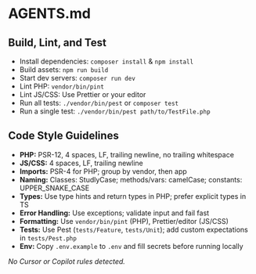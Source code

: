 # AGENTS.md

## Build, Lint, and Test

- Install dependencies: `composer install` & `npm install`
- Build assets: `npm run build`
- Start dev servers: `composer run dev`
- Lint PHP: `vendor/bin/pint`
- Lint JS/CSS: Use Prettier or your editor
- Run all tests: `./vendor/bin/pest` or `composer test`
- Run a single test: `./vendor/bin/pest path/to/TestFile.php`

## Code Style Guidelines

- **PHP:** PSR-12, 4 spaces, LF, trailing newline, no trailing whitespace
- **JS/CSS:** 4 spaces, LF, trailing newline
- **Imports:** PSR-4 for PHP; group by vendor, then app
- **Naming:** Classes: StudlyCase; methods/vars: camelCase; constants: UPPER_SNAKE_CASE
- **Types:** Use type hints and return types in PHP; prefer explicit types in TS
- **Error Handling:** Use exceptions; validate input and fail fast
- **Formatting:** Use `vendor/bin/pint` (PHP), Prettier/editor (JS/CSS)
- **Tests:** Use Pest (`tests/Feature`, `tests/Unit`); add custom expectations in `tests/Pest.php`
- **Env:** Copy `.env.example` to `.env` and fill secrets before running locally

*No Cursor or Copilot rules detected.*
